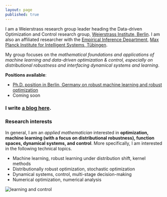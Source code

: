 ```yaml
---
layout: page
published: true
---
```

I am a Weierstrass research group leader heading the Data-driven Optimization and Control research group, [Weierstrass Institute, Berlin](https://www.wias-berlin.de/). I am also an affiliated researcher with the [Empirical Inference Department](https://ei.is.tuebingen.mpg.de/), [Max Planck Institute for Intelligent Systems, Tübingen](http://is.tue.mpg.de/).

My group focuses on the *mathematical foundations and applications of machine learning and data-driven optimization & control, especially on distributional robustness and interfacing dynamical systems and learning*.

**Positions available**:

- [Ph.D. position in Berlin, Germany on robust machine learning and robust optimization](/phd_1/)
- Coming soon

### I write [a blog here](https://jj-zhu.github.io/blog/).

### Research interests

In general, I am an *applied mathematician* interested in **optimization, machine learning (with a focus on distributional robustness), function spaces, dynamical systems, and control**. More specifically, I am interested in the following technical topics.

+ Machine learning, robust learning under distribution shift, kernel methods
+ Distributionally robust optimization, stochastic optimization
+ Dynamical systems, control, multi-stage decision-making
+ Numerical optimization, numerical analysis

![learning and control](/images/atom.png)